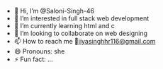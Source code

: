 - 👋 Hi, I’m @Saloni-Singh-46
- 👀 I’m interested in full stack web development
- 🌱 I’m currently learning html and c
- 💞️ I’m looking to collaborate on web designing
- 📫 How to reach me 📧jiyasinghhr116@gmail.com
- 😄 Pronouns: she
- ⚡ Fun fact: ...

<!---
Saloni-Singh-46/Saloni-Singh-46 is a ✨ special ✨ repository because its `README.md` (this file) appears on your GitHub profile.
You can click the Preview link to take a look at your changes.
--->
